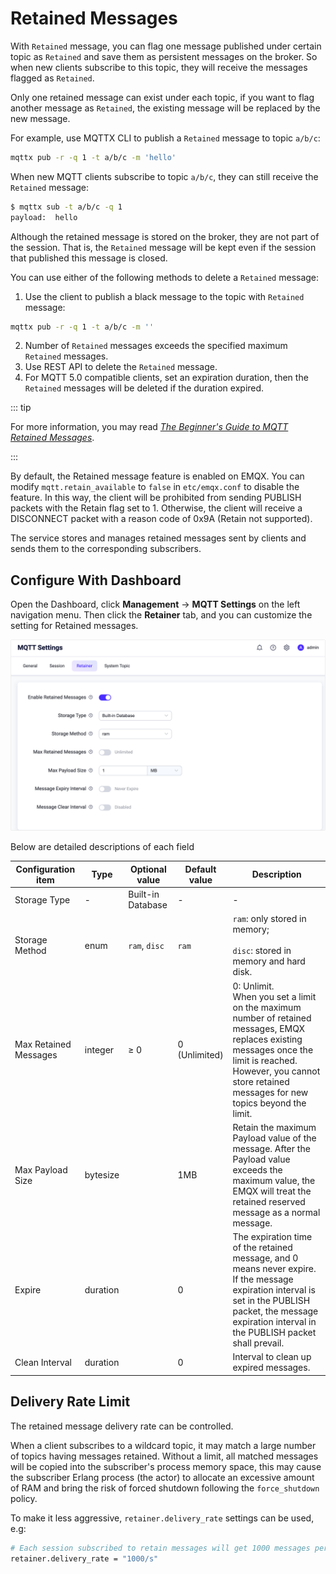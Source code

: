 # Retained Messages

With `Retained` message, you can flag one message published under certain topic as `Retained` and save them as persistent messages on the broker. So when new clients subscribe to this topic, they will receive the messages flagged as `Retained`.

Only one retained message can exist under each topic, if you want to flag another message as `Retained`, the existing message will be replaced by the new message.

For example, use MQTTX CLI to publish a `Retained` message to topic `a/b/c`:

```bash
mqttx pub -r -q 1 -t a/b/c -m 'hello'
```

When new MQTT clients subscribe to topic `a/b/c`, they can still receive the `Retained` message:

```bash
$ mqttx sub -t a/b/c -q 1
payload:  hello
```

Although the retained message is stored on the broker, they are not part of the session. That is, the `Retained` message will be kept even if the session that published this message is closed.

You can use either of the following methods to delete a `Retained` message:

1. Use the client to publish a black message to the topic with `Retained` message:

```bash
mqttx pub -r -q 1 -t a/b/c -m ''
```

2. Number of `Retained` messages exceeds the specified maximum `Retained` messages.
3. Use REST API to delete the `Retained` message.
4. For MQTT 5.0 compatible clients, set an expiration duration, then the `Retained` messages will be deleted if the duration expired.

::: tip

For more information, you may read [*The Beginner's Guide to MQTT Retained Messages*](https://www.emqx.com/en/blog/mqtt5-features-retain-message).

:::

By default, the Retained message feature is enabled on EMQX. You can modify `mqtt.retain_available` to `false` in `etc/emqx.conf` to disable the feature.
In this way, the client will be prohibited from sending PUBLISH packets with the Retain flag set to 1. Otherwise, the client will receive a DISCONNECT packet with a reason code of 0x9A (Retain not supported).

The service stores and manages retained messages sent by clients and sends them to the corresponding subscribers.

## Configure With Dashboard

Open the Dashboard, click **Management** -> **MQTT Settings** on the left navigation menu. Then click the **Retainer** tab, and you can customize the setting for Retained messages. 

<img src="./assets/retainer_1.png" alt="image-20230427113953764" style="zoom:50%;" />

Below are detailed descriptions of each field

| Configuration item       | Type  | Optional value      | Default value | Description                                               |
| ------------------------------ | -------- | ------------------------ | ------ | ------------------------------------------------------------ |
| Storage Type | - | Built-in Database | - | - |
| Storage Method | enum     | `ram`, `disc` | `ram` |`ram`: only stored in memory; <br/><br/> `disc`: stored in memory and hard disk. |
| Max Retained Messages | integer  | ≥ 0                   | 0 (Unlimited) | 0: Unlimit. <br>When you set a limit on the maximum number of retained messages, EMQX replaces existing messages once the limit is reached. However, you cannot store retained messages for new topics beyond the limit. |
| Max Payload Size      | bytesize |                          | 1MB    | Retain the maximum Payload value of the message. After the Payload value exceeds the maximum value, the EMQX will treat the retained reserved message as a normal message. |
| Expire       | duration |                          | 0    | The expiration time of the retained message, and 0 means never expire. If the message expiration interval is set in the PUBLISH packet, the message expiration interval in the PUBLISH packet shall prevail. |
| Clean Interval  | duration |                          | 0    | Interval to clean up expired messages. |

## Delivery Rate Limit

The retained message delivery rate can be controlled.

When a client subscribes to a wildcard topic, it may match a large number of topics having messages retained.
Without a limit, all matched messages will be copied into the subscriber's process memory space,
this may cause the subscriber Erlang process (the actor) to allocate an excessive amount of RAM and bring the risk of
forced shutdown following the `force_shutdown` policy.

To make it less aggressive, `retainer.delivery_rate` settings can be used, e.g:

```bash
# Each session subscribed to retain messages will get 1000 messages per second at the most
retainer.delivery_rate = "1000/s"
```


